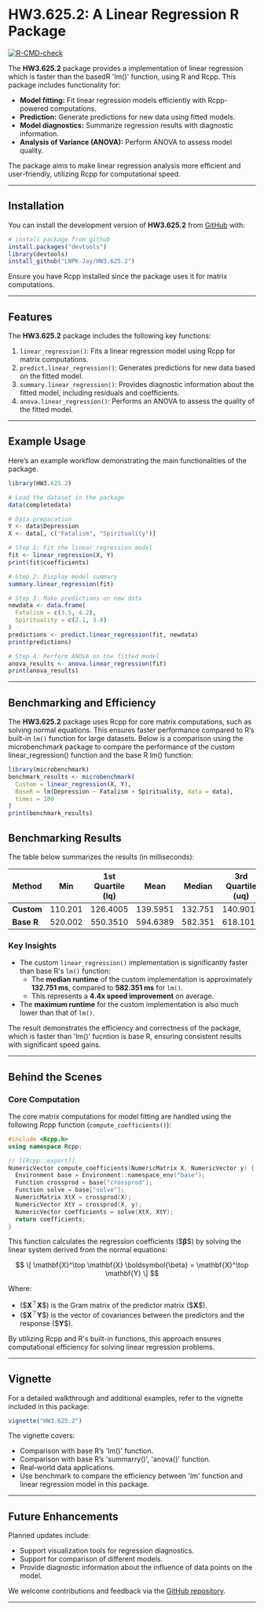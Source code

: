 # HW3.625.2: A Linear Regression R Package
[![R-CMD-check](https://github.com/LNPK-Jay/HW3.625.2/actions/workflows/R-CMD-check.yaml/badge.svg)](https://github.com/LNPK-Jay/HW3.625.2/actions/workflows/R-CMD-check.yaml)
<!-- badges: start -->
<!-- badges: end -->

The **HW3.625.2** package provides a implementation of linear regression which is faster than the basedR 'lm()' function, using R and Rcpp. This package includes functionality for:

- **Model fitting:** Fit linear regression models efficiently with Rcpp-powered computations.
- **Prediction:** Generate predictions for new data using fitted models.
- **Model diagnostics:** Summarize regression results with diagnostic information.
- **Analysis of Variance (ANOVA):** Perform ANOVA to assess model quality.

The package aims to make linear regression analysis more efficient and user-friendly, utilizing Rcpp for computational speed.

---

## Installation

You can install the development version of **HW3.625.2** from [GitHub](https://github.com/) with:

```r
# install package from github
install.packages("devtools")
library(devtools)
install_github("LNPK-Jay/HW3.625.2")
```

Ensure you have Rcpp installed since the package uses it for matrix computations.

---

## Features

The **HW3.625.2** package includes the following key functions:

1. `linear_regression()`: Fits a linear regression model using Rcpp for matrix computations.
2. `predict.linear_regression()`: Generates predictions for new data based on the fitted model.
3. `summary.linear_regression()`: Provides diagnostic information about the fitted model, including residuals and coefficients.
4. `anova.linear_regression()`: Performs an ANOVA to assess the quality of the fitted model.

---

## Example Usage

Here’s an example workflow demonstrating the main functionalities of the package. 

```r
library(HW3.625.2)

# Load the dataset in the package
data(completedata)

# Data preparation
Y <- data$Depression
X <- data[, c("Fatalism", "Spirituality")]

# Step 1: Fit the linear regression model
fit <- linear_regression(X, Y)
print(fit$coefficients)

# Step 2: Display model summary
summary.linear_regression(fit)

# Step 3: Make predictions on new data
newdata <- data.frame(
  Fatalism = c(3.5, 4.2),  
  Spirituality = c(2.1, 3.8)
)
predictions <- predict.linear_regression(fit, newdata)
print(predictions)

# Step 4: Perform ANOVA on the fitted model
anova_results <- anova.linear_regression(fit)
print(anova_results)
```

---

## Benchmarking and Efficiency

The **HW3.625.2** package uses Rcpp for core matrix computations, such as solving normal equations. This ensures faster performance compared to R’s built-in `lm()` function for large datasets. Below is a comparison using the microbenchmark package to compare the performance of the custom linear_regression() function and the base R lm() function:

```r
library(microbenchmark)
benchmark_results <- microbenchmark(
  Custom = linear_regression(X, Y),
  BaseR = lm(Depression ~ Fatalism + Spirituality, data = data),
  times = 100
)
print(benchmark_results)

```
## Benchmarking Results

The table below summarizes the results (in milliseconds):

| **Method** | **Min**   | **1st Quartile (lq)** | **Mean**   | **Median** | **3rd Quartile (uq)** | **Max**   |
|------------|-----------|-----------------------|------------|------------|-----------------------|-----------|
| **Custom** | 110.201   | 126.4005              | 139.5951   | 132.751    | 140.9015              | 326.101   |
| **Base R** | 520.002   | 550.3510              | 594.6389   | 582.351    | 618.1015              | 896.301   |

### Key Insights
- The custom `linear_regression()` implementation is significantly faster than base R's `lm()` function:
  - The **median runtime** of the custom implementation is approximately **132.751 ms**, compared to **582.351 ms** for `lm()`.
  - This represents a **4.4x speed improvement** on average.
- The **maximum runtime** for the custom implementation is also much lower than that of `lm()`.

The result demonstrates the efficiency and correctness of the package, which is faster than 'lm()' fucntion is base R, ensuring consistent results with significant speed gains.

---

## Behind the Scenes

### Core Computation
The core matrix computations for model fitting are handled using the following Rcpp function (`compute_coefficients()`):

```cpp
#include <Rcpp.h>
using namespace Rcpp;

// [[Rcpp::export]]
NumericVector compute_coefficients(NumericMatrix X, NumericVector y) {
  Environment base = Environment::namespace_env("base");
  Function crossprod = base["crossprod"];
  Function solve = base["solve"];
  NumericMatrix XtX = crossprod(X);
  NumericVector XtY = crossprod(X, y);
  NumericVector coefficients = solve(XtX, XtY);
  return coefficients;
}
```

This function calculates the regression coefficients \($$\boldsymbol{\beta} \$$) by solving the linear system derived from the normal equations:

$$
\[
\mathbf{X}^\top \mathbf{X} \boldsymbol{\beta} = \mathbf{X}^\top \mathbf{Y}
\]
$$

Where:
- \($$\mathbf{X}^\top \mathbf{X}\$$) is the Gram matrix of the predictor matrix \($$\mathbf{X}\$$).
- \($$\mathbf{X}^\top \mathbf{Y}\$$) is the vector of covariances between the predictors and the response \($$\mathbf{Y}\$$).

By utilizing Rcpp and R's built-in functions, this approach ensures computational efficiency for solving linear regression problems.



---

## Vignette

For a detailed walkthrough and additional examples, refer to the vignette included in this package:

```r
vignette("HW3.625.2")
```

The vignette covers:
- Comparison with base R’s 'lm()' function.
- Comparison with base R’s 'summarry()', 'anova()' function.
- Real-world data applications.
- Use benchmark to compare the efficiency between 'lm' function and linear regression model in this package.

---

## Future Enhancements

Planned updates include:
- Support visualization tools for regression diagnostics.
- Support for comparison of different models.
- Provide diagnostic information about the influence of data points on the model.

We welcome contributions and feedback via the [GitHub repository](https://github.com/LNPK-Jay/HW3.625.2).

---
